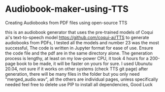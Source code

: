 # Audiobook-maker-using-TTS
Creating Audiobooks from PDF files using open-source TTS 

this is an audiobook generator that uses the pre-trained models of Coqui ai's text-to-speech model https://github.com/coqui-ai/TTS to generate audiobooks from PDFs, 
I tested all the models and number 23 was the most successful, 
The code is written in Jupyter format for ease of use. Ensure the code file and the pdf are in the same directory alone. The generation process is lengthy,
at least on my low-power CPU, it took 4 hours for a 200-page book to be made, it will be faster on yours for sure.
I used Ubunutu 20.04, not sure if it works on other systems (check TTS git page) 
after generation, there will be many files in the folder but you only need "merged_audio.wav", all the others are individual pages, unless specifically needed feel free to delete
use PIP to install all dependencies, 
Good Luck 
